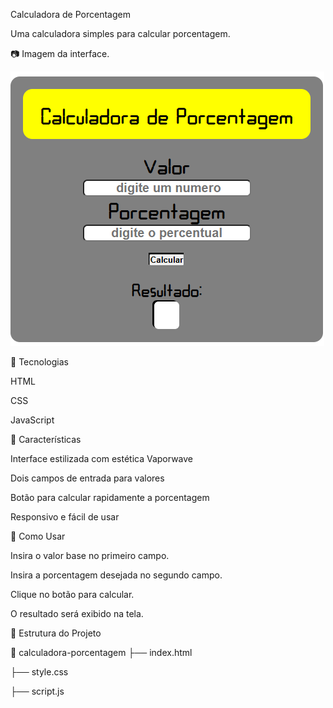 Calculadora de Porcentagem

Uma calculadora simples para calcular porcentagem.

📷 Imagem da interface. 

![alt text](image.png)


🚀 Tecnologias

HTML

CSS

JavaScript

🎨 Características

Interface estilizada com estética Vaporwave

Dois campos de entrada para valores

Botão para calcular rapidamente a porcentagem

Responsivo e fácil de usar

📌 Como Usar

Insira o valor base no primeiro campo.

Insira a porcentagem desejada no segundo campo.

Clique no botão para calcular.

O resultado será exibido na tela.

📂 Estrutura do Projeto


📁 calculadora-porcentagem
 ├── index.html
 
 ├── style.css
 
 ├── script.js


